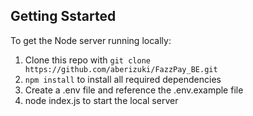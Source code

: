 ## Getting Sstarted

To get the Node server running locally:

1. Clone this repo with `git clone https://github.com/aberizuki/FazzPay_BE.git`
2. `npm install` to install all required dependencies
3. Create a .env file and reference the .env.example file
4. node index.js to start the local server
